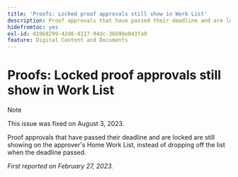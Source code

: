 ```yaml
---
title: 'Proofs: Locked proof approvals still show in Work List'
description: Proof approvals that have passed their deadline and are locked are still showing on the approver's Home Work List, instead of dropping off the list when the deadline passed.
hidefromtoc: yes
exl-id: d1968299-42d6-4117-94dc-36698e043fa9
feature: Digital Content and Documents
---
```

# Proofs: Locked proof approvals still show in Work List

<!--This issue is on the WF and WFP TOC-->

>[!NOTE]
>
>This issue was fixed on August 3, 2023.

Proof approvals that have passed their deadline and are locked are still showing on the approver's Home Work List, instead of dropping off the list when the deadline passed.

_First reported on February 27, 2023._
